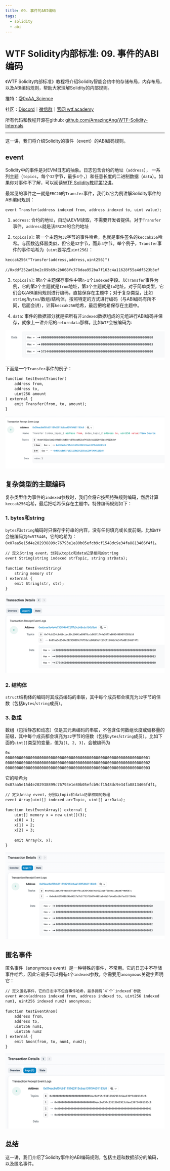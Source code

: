 ```yaml
---
title: 09. 事件的ABI编码
tags:
  - solidity
  - abi
---
```


# WTF Solidity内部标准: 09. 事件的ABI编码

《WTF Solidity内部标准》教程将介绍Solidity智能合约中的存储布局，内存布局，以及ABI编码规则，帮助大家理解Solidity的内部规则。

推特：[@0xAA_Science](https://twitter.com/0xAA_Science)

社区：[Discord](https://discord.gg/5akcruXrsk)｜[微信群](https://docs.google.com/forms/d/e/1FAIpQLSe4KGT8Sh6sJ7hedQRuIYirOoZK_85miz3dw7vA1-YjodgJ-A/viewform?usp=sf_link)｜[官网 wtf.academy](https://wtf.academy)

所有代码和教程开源在github: [github.com/AmazingAng/WTF-Solidity-Internals](https://github.com/AmazingAng/WTF-Solidity-Internals)

-----

这一讲，我们将介绍Solidity的事件（event）的ABI编码规则。

## event

Solidity中的事件是对EVM日志的抽象。日志包含合约的地址（`address`）， 一系列主题（`topics`，每个`32`字节，最多`4`个，）和任意长度的二进制数据（`data`）。如果你对事件不了解，可以阅读[WTF Solidity教程第12讲](https://www.wtf.academy/solidity-start/Event/)。 

最常见的事件之一就是`ERC20`的`Transfer`事件，我们以它为例讲解Solidity事件的ABI编码规则：


```solidity
event Transfer(address indexed from, address indexed to, uint value);
```

1. `address`: 合约的地址，自动从EVM读取，不需要开发者提供。对于`Transfer`事件，`address`就是该`ERC20`的合约地址

2. `topics[0]`: 第一个主题为`32`字节的事件哈希，也就是事件签名的`keccak256`哈希。与函数选择器类似，但它是`32`字节，而非`4`字节。举个例子，`Transfer`事件的事件哈希为（`uint`要写成`uint256`）：

  ```solidity
  keccak256("Transfer(address,address,uint256)")

  //0xddf252ad1be2c89b69c2b068fc378daa952ba7f163c4a11628f55a4df523b3ef
  ```

3. `topics[n]`: 第`n`个主题保存事件中第`n-1`个`indexed`字段。以`Transfer`事件为例，它的第`2`个主题就是`from`地址，第`3`个主题就是`to`地址。对于简单类型，它们会以ABI编码规则进行编码，直接保存在主题中；对于复杂类型，比如`string`/`bytes`/数组/结构体，按照特定的方式进行编码（与ABI编码有所不同，后面会讲），计算`keccak256`哈希，最后把哈希保存在主题中。

4. `data`: 事件的数据部分就是把所有非`indexed`数据组成的元组进行ABI编码并保存，就像上一讲介绍的`returndata`那样。比如`WTF`会被编码为:

  ![](./img/9-1.png)

下面是一个`Transfer`事件的例子：

```solidity
function testEventTransfer(
    address from,
    address to,
    uint256 amount
) external {
    emit Transfer(from, to, amount);
}
```

![](./img/9-2.png)



## 复杂类型的主题编码

复杂类型作为事件的`indexed`参数时，我们会将它按照特殊规则编码，然后计算`keccak256`哈希，最后把哈希保存在主题中。特殊编码规则如下：

### 1. bytes和string

`bytes`和`string`编码时只保存字符串的内容，没有任何填充或长度前缀。比如`WTF`会被编码为`0x575446`，它的哈希为：`0x07aa5e15d4e202938899c76793e1e80b05efcb9cf1548dc9e34fa8813466f4f1`。

```solidity
// 定义String event，分别以topic和data记录相同的string
event String(string indexed strTopic, string strData);

function testEventString(
    string memory str
) external {
    emit String(str, str);
}
```

![](./img/9-3.png)


### 2. 结构体

`struct`结构体的编码时其成员编码的串联，其中每个成员都会填充为`32`字节的倍数（包括`bytes`/`string`成员）。

### 3. 数组

数组（包括静态和动态）仅是其元素编码的串联，不包含任何数组长度或偏移量的前缀，其中每个成员都会填充为`32`字节的倍数（包括`bytes`/`string`成员）。比如下面的`uint[]`类型的变量，值为`[1, 2, 3]`，会被编码为

```
0x
0000000000000000000000000000000000000000000000000000000000000001
0000000000000000000000000000000000000000000000000000000000000002
0000000000000000000000000000000000000000000000000000000000000003
```

它的哈希为`0x07aa5e15d4e202938899c76793e1e80b05efcb9cf1548dc9e34fa8813466f4f1`。

```solidity
// 定义Array event，分别以topic和data记录相同的数组
event Array(uint[] indexed arrTopic, uint[] arrData);

function testEventArray() external {
    uint[] memory x = new uint[](3);
    x[0] = 1;
    x[1] = 2;
    x[2] = 3;

    emit Array(x, x);
}
```

![](./img/9-4.png)


## 匿名事件

匿名事件（anonymous event）是一种特殊的事件，不常用。它的日志中不存储事件哈希，因此它最多可以拥有`4`个`indexed`参数。你需要用`anonymous`关键字声明它：

```solidity
// 定义匿名事件，它的日志中不包含事件哈希，最多拥有`4`个`indexed`参数
event Anon(address indexed from, address indexed to, uint256 indexed num1, uint256 indexed num2) anonymous;

function testEventAnon(        
    address from,
    address to,
    uint256 num1,
    uint256 num2
) external {
    emit Anon(from, to, num1, num2);
}
```

![](./img/9-5.png)

## 总结

这一讲，我们介绍了Solidity事件的ABI编码规则，包括主题和数据部分的编码，以及匿名事件。